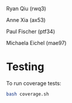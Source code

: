 Ryan Qiu (rwq3)

Anne Xia (ax53)

Paul Fischer (ptf34)

Michaela Eichel (mae97)

# Testing

To run coverage tests:

```bash
bash coverage.sh
```
